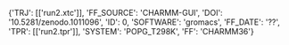 {'TRJ': [['run2.xtc']], 'FF_SOURCE': 'CHARMM-GUI', 'DOI': '10.5281/zenodo.1011096', 'ID': 0, 'SOFTWARE': 'gromacs', 'FF_DATE': '??', 'TPR': [['run2.tpr']], 'SYSTEM': 'POPG_T298K', 'FF': 'CHARMM36'}